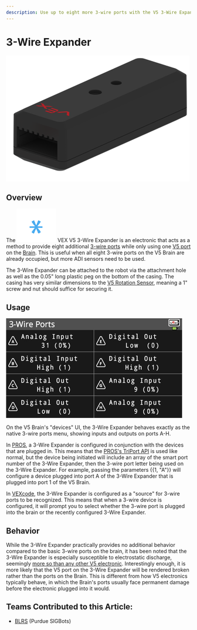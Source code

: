 ```yaml
---
description: Use up to eight more 3-wire ports with the V5 3-Wire Expander.
---
```


# 3-Wire Expander

![](../../../.gitbook/assets/3wireexpander.png)

## Overview

The <img src="../../../.gitbook/assets/3wireicon.png" alt="" data-size="line"> VEX V5 3-Wire Expander is an electronic that acts as a method to provide eight additional [3-wire ports](../3-pin-adi-sensors/) while only using one [V5 port](./) on the [Brain](../../vex-electronics/vex-v5-brain/). This is useful when all eight 3-wire ports on the V5 Brain are already occupied, but more ADI sensors need to be used.&#x20;

The 3-Wire Expander can be attached to the robot via the attachment hole as well as the 0.05" long plastic peg on the bottom of the casing. The casing has very similar dimensions to the [V5 Rotation Sensor](rotation-sensor.md), meaning a 1" screw and nut should suffice for securing it.

## Usage

![](../../../.gitbook/assets/image.png)

On the V5 Brain's "devices" UI, the 3-Wire Expander behaves exactly as the native 3-wire ports menu, showing inputs and outputs on ports A-H.

In [PROS](../../../software/vex-programming-software/pros/), a 3-Wire Expander is configured in conjunction with the devices that are plugged in. This means that the [PROS's TriPort API](https://pros.cs.purdue.edu/v5/api/cpp/adi.html) is used like normal, but the device being initiated will include an array of the smart port number of the 3-Wire Expander, then the 3-wire port letter being used on the 3-Wire Expander. For example, passing the parameters \{{1, "A"\}} will configure a device plugged into port A of the 3-Wire Expander that is plugged into port 1 of the V5 Brain.

In [VEXcode](../../../software/vex-programming-software/vex-coding-studio-vcs.md), the 3-Wire Expander is configured as a "source" for 3-wire ports to be recognized. This means that when a 3-wire device is configured, it will prompt you to select whether the 3-wire port is plugged into the brain or the recently configured 3-Wire Expander.

## Behavior

While the 3-Wire Expander practically provides no additional behavior compared to the basic 3-wire ports on the brain, it has been noted that the 3-Wire Expander is especially susceptible to electrostatic discharge, seemingly [more so than any other V5 electronic](../../vex-electronics/vex-v5-brain/v5-electronics-observations.md). Interestingly enough, it is more likely that the V5 port on the 3-Wire Expander will be rendered broken rather than the ports on the Brain. This is different from how V5 electronics typically behave, in which the Brain's ports usually face permanent damage before the electronic plugged into it would.

## Teams Contributed to this Article:

* [BLRS](https://purduesigbots.com/) (Purdue SIGBots)
